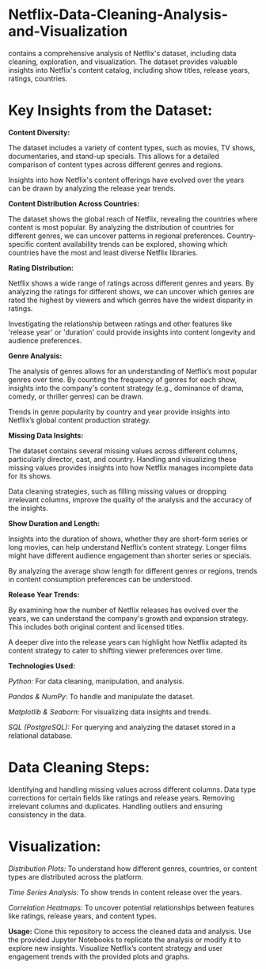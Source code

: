 # Netflix-Data-Cleaning-Analysis-and-Visualization
contains a comprehensive analysis of Netflix's dataset, including data cleaning, exploration, and visualization. The dataset provides valuable insights into Netflix's content catalog, including show titles, release years, ratings, countries.

# Key Insights from the Dataset:

**Content Diversity:**

The dataset includes a variety of content types, such as movies, TV shows, documentaries, and stand-up specials. This allows for a detailed comparison of content types across different genres and regions.

Insights into how Netflix's content offerings have evolved over the years can be drawn by analyzing the release year trends.

**Content Distribution Across Countries:**

The dataset shows the global reach of Netflix, revealing the countries where content is most popular. By analyzing the distribution of countries for different genres, we can uncover patterns in regional preferences.
Country-specific content availability trends can be explored, showing which countries have the most and least diverse Netflix libraries.

**Rating Distribution:**

Netflix shows a wide range of ratings across different genres and years. By analyzing the ratings for different shows, we can uncover which genres are rated the highest by viewers and which genres have the widest disparity in ratings.

Investigating the relationship between ratings and other features like 'release year' or 'duration' could provide insights into content longevity and audience preferences.

**Genre Analysis:**

The analysis of genres allows for an understanding of Netflix’s most popular genres over time. By counting the frequency of genres for each show, insights into the company's content strategy (e.g., dominance of drama, comedy, or thriller genres) can be drawn.

Trends in genre popularity by country and year provide insights into Netflix’s global content production strategy.

**Missing Data Insights:**

The dataset contains several missing values across different columns, particularly director, cast, and country. Handling and visualizing these missing values provides insights into how Netflix manages incomplete data for its shows.

Data cleaning strategies, such as filling missing values or dropping irrelevant columns, improve the quality of the analysis and the accuracy of the insights.

**Show Duration and Length:**

Insights into the duration of shows, whether they are short-form series or long movies, can help understand Netflix’s content strategy. Longer films might have different audience engagement than shorter series or specials.

By analyzing the average show length for different genres or regions, trends in content consumption preferences can be understood.

**Release Year Trends:**

By examining how the number of Netflix releases has evolved over the years, we can understand the company's growth and expansion strategy. This includes both original content and licensed titles.

A deeper dive into the release years can highlight how Netflix adapted its content strategy to cater to shifting viewer preferences over time.

**Technologies Used:**

*Python:* For data cleaning, manipulation, and analysis.

*Pandas & NumPy:* To handle and manipulate the dataset.

*Matplotlib & Seaborn:* For visualizing data insights and trends.

*SQL (PostgreSQL):* For querying and analyzing the dataset stored in a relational database.


# Data Cleaning Steps:

Identifying and handling missing values across different columns.
Data type corrections for certain fields like ratings and release years.
Removing irrelevant columns and duplicates.
Handling outliers and ensuring consistency in the data.

# Visualization:
*Distribution Plots:* To understand how different genres, countries, or content types are distributed across the platform.

*Time Series Analysis:* To show trends in content release over the years.

*Correlation Heatmaps:* To uncover potential relationships between features like ratings, release years, and content types.

**Usage:**
Clone this repository to access the cleaned data and analysis.
Use the provided Jupyter Notebooks to replicate the analysis or modify it to explore new insights.
Visualize Netflix’s content strategy and user engagement trends with the provided plots and graphs.

